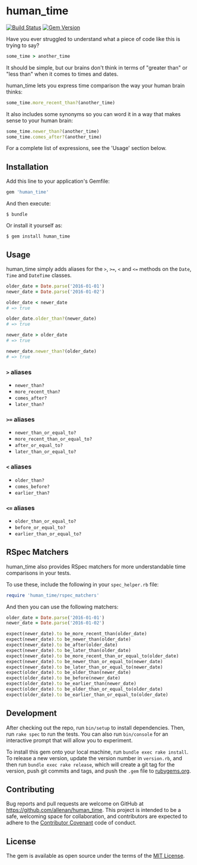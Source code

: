 # human_time

[![Build Status](https://travis-ci.org/allenan/human_time.svg?branch=master)](https://travis-ci.org/allenan/human_time)
[![Gem Version](https://badge.fury.io/rb/human_time.svg)](https://badge.fury.io/rb/human_time)

Have you ever struggled to understand what a piece of code like this is trying to say?

```ruby
some_time > another_time
```

It should be simple, but our brains don't think in terms of "greater than" or "less than" when it comes to times and dates.

human_time lets you express time comparison the way your human brain thinks:

```ruby
some_time.more_recent_than?(another_time)
```

It also includes some synonyms so you can word it in a way that makes sense to your human brain:

```ruby
some_time.newer_than?(another_time)
some_time.comes_after?(another_time)
```

For a complete list of expressions, see the 'Usage' section below.


## Installation

Add this line to your application's Gemfile:

```ruby
gem 'human_time'
```

And then execute:

    $ bundle

Or install it yourself as:

    $ gem install human_time

## Usage

human_time simply adds aliases for the `>`, `>=`, `<` and `<=` methods on the `Date`, `Time` and `DateTime` classes.

```ruby
older_date = Date.parse('2016-01-01')
newer_date = Date.parse('2016-01-02')

older_date < newer_date
# => true

older_date.older_than?(newer_date)
# => true

newer_date > older_date
# => true

newer_date.newer_than?(older_date)
# => true
```

### `>` aliases

- `newer_than?`
- `more_recent_than?`
- `comes_after?`
- `later_than?`

### `>=` aliases

- `newer_than_or_equal_to?`
- `more_recent_than_or_equal_to?`
- `after_or_equal_to?`
- `later_than_or_equal_to?`

### `<` aliases

- `older_than?`
- `comes_before?`
- `earlier_than?`

### `<=` aliases

- `older_than_or_equal_to?`
- `before_or_equal_to?`
- `earlier_than_or_equal_to?`

## RSpec Matchers

human_time also provides RSpec matchers for more understandable time comparisons in your tests.

To use these, include the following in your `spec_helper.rb` file:

```ruby
require 'human_time/rspec_matchers'
```

And then you can use the following matchers:

```ruby
older_date = Date.parse('2016-01-01')
newer_date = Date.parse('2016-01-02')

expect(newer_date).to be_more_recent_than(older_date)
expect(newer_date).to be_newer_than(older_date)
expect(newer_date).to be_after(older_date)
expect(newer_date).to be_later_than(older_date)
expect(newer_date).to be_more_recent_than_or_equal_to(older_date)
expect(newer_date).to be_newer_than_or_equal_to(newer_date)
expect(newer_date).to be_later_than_or_equal_to(newer_date)
expect(older_date).to be_older_than(newer_date)
expect(older_date).to be_before(newer_date)
expect(older_date).to be_earlier_than(newer_date)
expect(older_date).to be_older_than_or_equal_to(older_date)
expect(older_date).to be_earlier_than_or_equal_to(older_date)
```

## Development

After checking out the repo, run `bin/setup` to install dependencies. Then, run `rake spec` to run the tests. You can also run `bin/console` for an interactive prompt that will allow you to experiment.

To install this gem onto your local machine, run `bundle exec rake install`. To release a new version, update the version number in `version.rb`, and then run `bundle exec rake release`, which will create a git tag for the version, push git commits and tags, and push the `.gem` file to [rubygems.org](https://rubygems.org).

## Contributing

Bug reports and pull requests are welcome on GitHub at https://github.com/allenan/human_time. This project is intended to be a safe, welcoming space for collaboration, and contributors are expected to adhere to the [Contributor Covenant](http://contributor-covenant.org) code of conduct.

## License

The gem is available as open source under the terms of the [MIT License](http://opensource.org/licenses/MIT).
